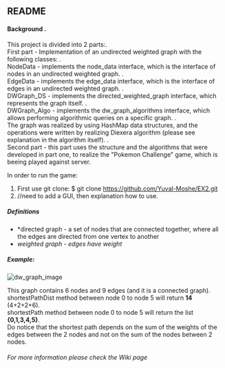 ## README

#### Background .<br />

This project is divided into 2 parts:.<br />
First part - Implementation of an undirected weighted graph with the following classes: .<br />
NodeData - implements the node_data interface, which is the interface of nodes in an undirected weighted graph. .<br />
EdgeData - implements the edge_data interface, which is the interface of edges in an undirected weighted graph. .<br />
DWGraph_DS - implements the directed_weighted_graph interface, which represents the graph itself. .<br />
DWGraph_Algo - implements the dw_graph_algorithms interface, which allows performing algorithmic queries on a specific graph. .<br />
The graph was realized by using HashMap data structures, and the operations were written by realizing Diexera algorithm (please see explanation in the algorithm itself). .<br />
Second part - this part uses the structure and the algorithms that were developed in part one, to realize the "Pokemon Challenge" game, which is beeing played against server.

In order to run the game:
1. First use git clone:
  $ git clone https://github.com/Yuval-Moshe/EX2.git
2. //need to add a GUI, then explanation how to use.





##### Definitions
 * *directed graph - a set of nodes that are connected together, where all the edges are directed from one vertex to another
 * *weighted graph - edges have weight*
 
##### Example:
 
 
![dw_graph_image](https://user-images.githubusercontent.com/68948784/102025281-8a0af380-3d9f-11eb-8662-b426537caa95.png)
 
This graph contains 6 nodes and 9 edges (and it is a connected graph).<br />
shortestPathDist method between node 0 to node 5 will return **14** (4+2+2+6).<br />
shortestPath method between node 0 to node 5 will return the list **{0,1,3,4,5}**.<br />
Do notice that the shortest path depends on the sum of the weights of the edges between the 2 nodes
and not on the sum of the nodes between 2 nodes.

###### For more information please check the Wiki page
